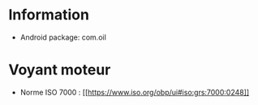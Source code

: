 # Information
- Android package: com.oil

# Voyant moteur
- Norme ISO 7000 : [[https://www.iso.org/obp/ui#iso:grs:7000:0248]]
